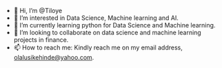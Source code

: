 - 👋 Hi, I’m @Tiloye
- 👀 I’m interested in Data Science, Machine learning and AI.
- 🌱 I’m currently learning python for Data Science and Machine learning.
- 💞️ I’m looking to collaborate on data science and machine learning projects in finance.
- 📫 How to reach me: Kindly reach me on my email address, olalusikehinde@yahoo.com.

<!---
Tiloye/Tiloye is a ✨ special ✨ repository because its `README.md` (this file) appears on your GitHub profile.
You can click the Preview link to take a look at your changes.
--->
